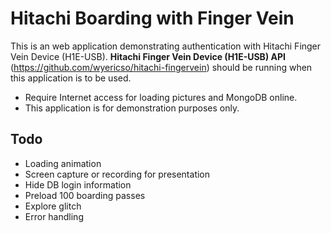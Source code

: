 # Hitachi Boarding with Finger Vein #

This is an web application demonstrating authentication with Hitachi Finger Vein Device (H1E-USB). **Hitachi Finger Vein Device (H1E-USB) API** (https://github.com/wyericso/hitachi-fingervein) should be running when this application is to be used.

- Require Internet access for loading pictures and MongoDB online.
- This application is for demonstration purposes only.

## Todo ##
- Loading animation
- Screen capture or recording for presentation
- Hide DB login information
- Preload 100 boarding passes
- Explore glitch
- Error handling
